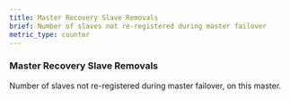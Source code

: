 ```yaml
---
title: Master Recovery Slave Removals
brief: Number of slaves not re-registered during master failover
metric_type: counter
---
```

### Master Recovery Slave Removals

Number of slaves not re-registered during master failover, on this master.